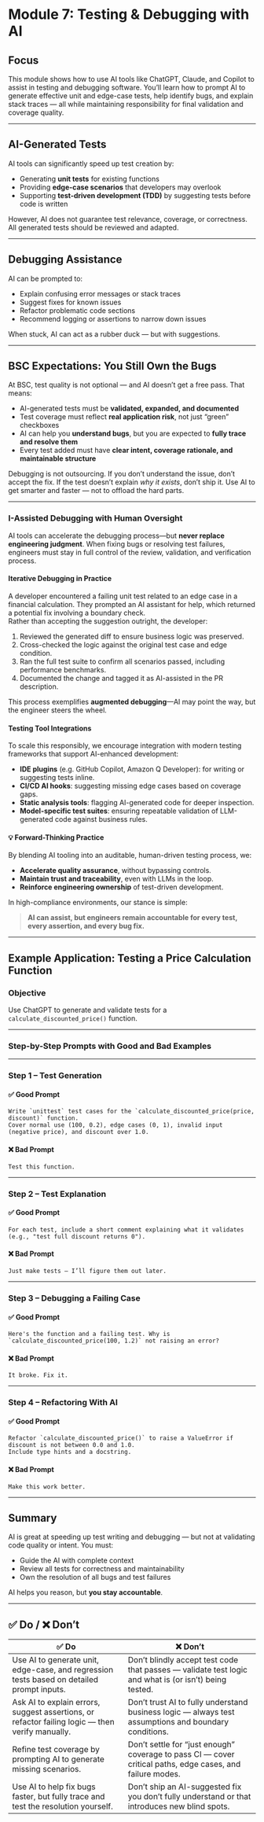 # Module 7: Testing & Debugging with AI

## Focus  
This module shows how to use AI tools like ChatGPT, Claude, and Copilot to assist in testing and debugging software. You’ll learn how to prompt AI to generate effective unit and edge-case tests, help identify bugs, and explain stack traces — all while maintaining responsibility for final validation and coverage quality.

---

## AI-Generated Tests  
AI tools can significantly speed up test creation by:

- Generating **unit tests** for existing functions  
- Providing **edge-case scenarios** that developers may overlook  
- Supporting **test-driven development (TDD)** by suggesting tests before code is written

However, AI does not guarantee test relevance, coverage, or correctness. All generated tests should be reviewed and adapted.

---

## Debugging Assistance  
AI can be prompted to:

- Explain confusing error messages or stack traces  
- Suggest fixes for known issues  
- Refactor problematic code sections  
- Recommend logging or assertions to narrow down issues

When stuck, AI can act as a rubber duck — but with suggestions.

---

## BSC Expectations: You Still Own the Bugs  
At BSC, test quality is not optional — and AI doesn’t get a free pass. That means:

- AI-generated tests must be **validated, expanded, and documented**  
- Test coverage must reflect **real application risk**, not just “green” checkboxes  
- AI can help you **understand bugs**, but you are expected to **fully trace and resolve them**  
- Every test added must have **clear intent, coverage rationale, and maintainable structure**

Debugging is not outsourcing. If you don’t understand the issue, don’t accept the fix. If the test doesn’t explain *why it exists*, don’t ship it. Use AI to get smarter and faster — not to offload the hard parts.

---

### I-Assisted Debugging with Human Oversight

AI tools can accelerate the debugging process—but **never replace engineering judgment**. When fixing bugs or resolving test failures, engineers must stay in full control of the review, validation, and verification process.

#### Iterative Debugging in Practice

A developer encountered a failing unit test related to an edge case in a financial calculation. They prompted an AI assistant for help, which returned a potential fix involving a boundary check.  
Rather than accepting the suggestion outright, the developer:

1. Reviewed the generated diff to ensure business logic was preserved.
2. Cross-checked the logic against the original test case and edge condition.
3. Ran the full test suite to confirm all scenarios passed, including performance benchmarks.
4. Documented the change and tagged it as AI-assisted in the PR description.

This process exemplifies **augmented debugging**—AI may point the way, but the engineer steers the wheel.

#### Testing Tool Integrations

To scale this responsibly, we encourage integration with modern testing frameworks that support AI-enhanced development:

- **IDE plugins** (e.g. GitHub Copilot, Amazon Q Developer): for writing or suggesting tests inline.
- **CI/CD AI hooks**: suggesting missing edge cases based on coverage gaps.
- **Static analysis tools**: flagging AI-generated code for deeper inspection.
- **Model-specific test suites**: ensuring repeatable validation of LLM-generated code against business rules.

#### 💡 Forward-Thinking Practice

By blending AI tooling into an auditable, human-driven testing process, we:
- **Accelerate quality assurance**, without bypassing controls.
- **Maintain trust and traceability**, even with LLMs in the loop.
- **Reinforce engineering ownership** of test-driven development.

In high-compliance environments, our stance is simple:
> **AI can assist, but engineers remain accountable for every test, every assertion, and every bug fix.**

---

## Example Application: Testing a Price Calculation Function

### Objective  
Use ChatGPT to generate and validate tests for a `calculate_discounted_price()` function.

---

### Step-by-Step Prompts with Good and Bad Examples

---

### Step 1 – **Test Generation**

#### ✅ Good Prompt
```
Write `unittest` test cases for the `calculate_discounted_price(price, discount)` function.
Cover normal use (100, 0.2), edge cases (0, 1), invalid input (negative price), and discount over 1.0.
```

#### ❌ Bad Prompt
```
Test this function.
```

---

### Step 2 – **Test Explanation**

#### ✅ Good Prompt
```
For each test, include a short comment explaining what it validates (e.g., "test full discount returns 0").
```

#### ❌ Bad Prompt
```
Just make tests — I’ll figure them out later.
```

---

### Step 3 – **Debugging a Failing Case**

#### ✅ Good Prompt
```
Here's the function and a failing test. Why is `calculate_discounted_price(100, 1.2)` not raising an error?
```

#### ❌ Bad Prompt
```
It broke. Fix it.
```

---

### Step 4 – **Refactoring With AI**

#### ✅ Good Prompt
```
Refactor `calculate_discounted_price()` to raise a ValueError if discount is not between 0.0 and 1.0.
Include type hints and a docstring.
```

#### ❌ Bad Prompt
```
Make this work better.
```

---

## Summary  
AI is great at speeding up test writing and debugging — but not at validating code quality or intent. You must:

- Guide the AI with complete context  
- Review all tests for correctness and maintainability  
- Own the resolution of all bugs and test failures  

AI helps you reason, but **you stay accountable**.

---

## ✅ Do / ❌ Don’t

| ✅ **Do**                                                                                          | ❌ **Don’t**                                                                                         |
|----------------------------------------------------------------------------------------------------|-------------------------------------------------------------------------------------------------------|
| Use AI to generate unit, edge-case, and regression tests based on detailed prompt inputs.          | Don’t blindly accept test code that passes — validate test logic and what is (or isn’t) being tested. |
| Ask AI to explain errors, suggest assertions, or refactor failing logic — then verify manually.    | Don’t trust AI to fully understand business logic — always test assumptions and boundary conditions.  |
| Refine test coverage by prompting AI to generate missing scenarios.                                | Don’t settle for “just enough” coverage to pass CI — cover critical paths, edge cases, and failure modes. |
| Use AI to help fix bugs faster, but fully trace and test the resolution yourself.                   | Don’t ship an AI-suggested fix you don’t fully understand or that introduces new blind spots.         |
